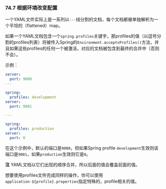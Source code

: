 ### 74.7 根据环境改变配置

一个YAML文件实际上是一系列以`---`线分割的文档，每个文档都被单独解析为一个平坦的（flattened）map。

如果一个YAML文档包含一个`spring.profiles`关键字，那profiles的值（以逗号分割的profiles列表）将被传入Spring的`Environment.acceptsProfiles()`方法，并且如果这些profiles的任何一个被激活，对应的文档被包含到最终的合并中（否则不会）。

示例：
```yaml
server:
  port: 9000
---

spring:
  profiles: development
server:
  port: 9001

---

spring:
  profiles: production
server:
  port: 0
```
在这个示例中，默认的端口是`9000`，但如果Spring profile `development`生效则该端口是`9001`，如果`production`生效则它是`0`。

**注** YAML文档以它们出现的顺序合并，所以后面的值会覆盖前面的值。

想要使用profiles文件完成同样的操作，你可以使用`application-${profile}.properties`指定特殊的，profile相关的值。
